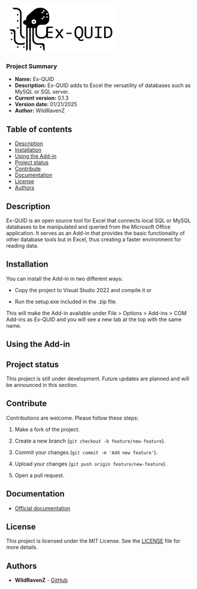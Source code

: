 ![Ex-QUID](https://github.com/WildRavenZ/Ex-QUID/blob/master/logo.png)
### Project Summary
* **Name:** Ex-QUID
* **Description:** Ex-QUID adds to Excel the versatility of databases such as MySQL or SQL server.
* **Current version:** 0.1.3
* **Version date:** 01/21/2025
* **Author:** WildRavenZ

## Table of contents
- [Description](#description)
- [Installation](#installation)
- [Using the Add-in](#using-the-add-in)
- [Project status](#project-status)
- [Contribute](#contribute)
- [Documentation](#documentation)
- [License](#license)
- [Authors](#authors)

## Description
Ex-QUID is an open source tool for Excel that connects local SQL or MySQL databases to be manipulated and queried from the Microsoft Office application. It serves as an Add-in that provides the basic functionality of other database tools but in Excel, thus creating a faster environment for reading data.

## Installation
You can install the Add-in in two different ways:

* Copy the project to Visual Studio 2022 and compile it or

* Run the setup.exe included in the .zip file.

This will make the Add-in available under File > Options > Add-ins > COM Add-ins as Ex-QUID and you will see a new tab at the top with the same name.

## Using the Add-in

## Project status
This project is still under development. Future updates are planned and will be announced in this section.

## Contribute
Contributions are welcome. Please follow these steps:
1. Make a fork of the project.

2. Create a new branch (`git checkout -b feature/new-feature`).

3. Commit your changes (`git commit -m 'Add new feature'`).

4. Upload your changes (`git push origin feature/new-feature`).

5. Open a pull request.

## Documentation
- [Official documentation](https://drive.google.com/drive/folders/1-H25zdFaJudqvKLrNgETEX9vOnUVkxNC?usp=sharing)

## License
This project is licensed under the MIT License. See the [LICENSE](./LICENSE) file for more details.

## Authors
- **WildRavenZ** - [GitHub](https://github.com/WildRavenZ)
